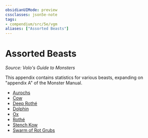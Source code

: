 ```yaml
---
obsidianUIMode: preview
cssclasses: json5e-note
tags:
- compendium/src/5e/vgm
aliases: ["Assorted Beasts"]
---
```

# Assorted Beasts
*Source: Volo's Guide to Monsters* 

This appendix contains statistics for various beasts, expanding on "appendix A" of the Monster Manual.

- [Aurochs](/2-Mechanics/CLI/bestiary/beast/aurochs-mpmm.md)  
- [Cow](/2-Mechanics/CLI/bestiary/beast/cow-vgm.md)  
- [Deep Rothé](/2-Mechanics/CLI/bestiary/beast/deep-rothe-mpmm.md)  
- [Dolphin](/2-Mechanics/CLI/bestiary/beast/dolphin-mpmm.md)  
- [Ox](/2-Mechanics/CLI/bestiary/beast/ox-mpmm.md)  
- [Rothé](/2-Mechanics/CLI/bestiary/beast/rothe-vgm.md)  
- [Stench Kow](/2-Mechanics/CLI/bestiary/fiend/stench-kow-mpmm.md)  
- [Swarm of Rot Grubs](/2-Mechanics/CLI/bestiary/beast/swarm-of-rot-grubs-mpmm.md)